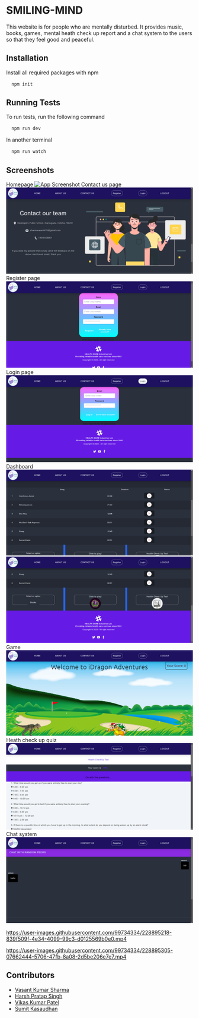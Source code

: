 
# SMILING-MIND

This website is for people who are mentally disturbed. It provides music, books, games, mental heath check up report and a chat system to the users so that they feel good and peaceful.


## Installation

Install all required packages with npm

```bash
  npm init
```

## Running Tests

To run tests, run the following command

```bash
  npm run dev
```
In another terminal
```bash
  npm run watch
```


## Screenshots
Homepage
![App Screenshot](https://github.com/sharmavasant/SMILING-MIND/blob/main/screenshots/front.png)
Contact us page
![App Screenshot](https://github.com/sharmavasant/SMILING-MIND/blob/main/screenshots/Screenshot%20(4).png)
Register page
![App Screenshot](https://github.com/sharmavasant/SMILING-MIND/blob/main/screenshots/Screenshot%20(5).png)
Login page
![App Screenshot](https://github.com/sharmavasant/SMILING-MIND/blob/main/screenshots/Screenshot%20(6).png)
Dashboard
![App Screenshot](https://github.com/sharmavasant/SMILING-MIND/blob/main/screenshots/Screenshot%20(7).png)
![App Screenshot](https://github.com/sharmavasant/SMILING-MIND/blob/main/screenshots/Screenshot%20(8).png)
Game
![App Screenshot](https://github.com/sharmavasant/SMILING-MIND/blob/main/screenshots/Screenshot%20(9).png)
Heath check up quiz
![App Screenshot](https://github.com/sharmavasant/SMILING-MIND/blob/main/screenshots/Screenshot%20(10).png)
Chat system
![App Screenshot](https://github.com/sharmavasant/SMILING-MIND/blob/main/screenshots/Screenshot%20(11).png)


https://user-images.githubusercontent.com/99734334/228895218-839f509f-4e34-4099-99c3-d0125569b0e0.mp4

https://user-images.githubusercontent.com/99734334/228895305-07662444-5706-47fb-8a08-2d5be206e7e7.mp4




## Contributors

- [Vasant Kumar Sharma](https://github.com/sharmavasant)
- [Harsh Pratap Singh](https://github.com/harsh-9389)
- [Vikas Kumar Patel](https://github.com/v1ikaskumarpatel)
- [Sumit Kasaudhan](https://github.com/sumit-mnnit000)
